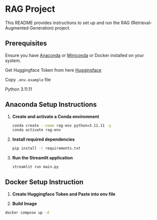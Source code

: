 # RAG Project

This README provides instructions to set up and run the RAG (Retrieval-Augmented Generation) project.

## Prerequisites

Ensure you have [Anaconda](https://www.anaconda.com/) or [Miniconda](https://docs.conda.io/en/latest/miniconda.html) or Docker installed on your system.

Get Huggingface Token from here [Huggingface](https://huggingface.co/docs/hub/en/security-tokens)

Copy ```.env.example``` file

Python 3.11.11

## Anaconda Setup Instructions

1. **Create and activate a Conda environment**

   ```sh
   conda create --name rag-env python=3.11.11 -y
   conda activate rag-env
   ```

2. **Install required dependencies**

   ```sh
   pip install -r requirements.txt
   ```

3. **Run the Streamlit application**

   ```sh
   streamlit run main.py
   ```

## Docker Setup Instruction

1. **Create Huggingface Token and Paste into env file**


2. **Build Image**
```sh
docker compose up -d
```
   




